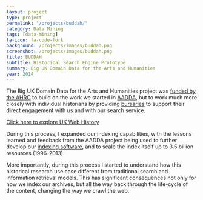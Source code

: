 ```yaml
---
layout: project
type: project
permalink: "/projects/buddah/"
category: Data Mining
tags: [data-mining]
fa-icon: fa-code-fork
background: /projects/images/buddah.png
screenshot: /projects/images/buddah.png
title: BUDDAH
subtitle: Historical Search Engine Prototype
summary: Big UK Domain Data for the Arts and Humanities
year: 2014
---
```


The Big UK Domain Data for the Arts and Humanities project was [funded by the AHRC][1] to build on the work we started in [AADDA][4], but to work much more closely with individual historians by providing [bursaries][5] to support their direct engagement with us and with our search service.

<div class="centered">
<a class="btn btn-theme" href="https://www.webarchive.org.uk/shine/graph">Click here to explore UK Web History</a>
</div>

During this process, I expanded our indexing capabilities, with the lessons learned and feedback from the AADDA project being used to further develop our [indexing software][6], and to scale the index itself up to 3.5 billion resources (1996-2013).

More importantly, during this process I started to understand how this historical research use case different from traditional search and information retrieval models. This has significant consequences not only for how we index our archives, but all the way back through the life-cycle of the content, changing the way we crawl the web.

[1]: http://www.ahrc.ac.uk/News-and-Events/News/Pages/Digital-Transformations-in-the-Arts-and-Humanities---Big-Data-Projects-Call.aspx
[2]: http://buddah.projects.history.ac.uk/
[3]: http://www.history.ac.uk/projects/digital/big-uk-domain-data-arts-and-humanities
[4]: {{site.baseurl}}/projects/aadda/
[5]: http://buddah.projects.history.ac.uk/news/bursaries/
[6]: {{site.baseurl}}/projects/webarchive-discovery/
